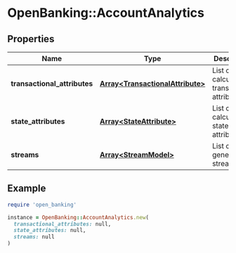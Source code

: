 # OpenBanking::AccountAnalytics

## Properties

| Name | Type | Description | Notes |
| ---- | ---- | ----------- | ----- |
| **transactional_attributes** | [**Array&lt;TransactionalAttribute&gt;**](TransactionalAttribute.md) | List of calculated transactional attributes |  |
| **state_attributes** | [**Array&lt;StateAttribute&gt;**](StateAttribute.md) | List of calculated state attributes |  |
| **streams** | [**Array&lt;StreamModel&gt;**](StreamModel.md) | List of generated streams |  |

## Example

```ruby
require 'open_banking'

instance = OpenBanking::AccountAnalytics.new(
  transactional_attributes: null,
  state_attributes: null,
  streams: null
)
```

